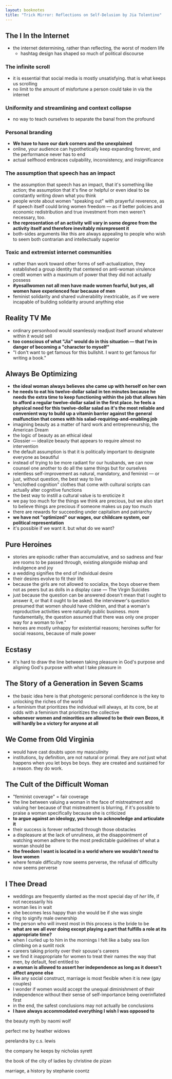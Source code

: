 ```yaml
---
layout: booknotes
title: "Trick Mirror: Reflections on Self-Delusion by Jia Tolentino"
---
```


## The I In the Internet

- the internet determining, rather than reflecting, the worst of modern life
  - hashtag design has shaped so much of political discourse

### The infinite scroll

- it is essential that social media is mostly unsatisfying. that is what keeps us scrolling
- no limit to the amount of misfortune a person could take in via the internet

### Uniformity and streamlining and context collapse

- no way to teach ourselves to separate the banal from the profound

### Personal branding

- **We have to have our dark corners and the unexplained**
- online, your audience can hypothetically keep expanding forever, and the performance never has to end
- actual selfhood embraces culpability, inconsistency, and insignificance

### The assumption that speech has an impact

- the assumption that speech has an impact, that it's something like action; the assumption that it's fine or helpful or even ideal to be constantly writing down what you think
- people wrote about women "speaking out" with prayerful reverence, as if speech itself could bring women freedom — as if better policies and economic redistribution and true investment from men weren't necessary, too.
- **the representation of an activity will vary in some degree from the activity itself and therefore inevitably misrepresent it**
- both-sides arguments like this are always appealing to people who wish to seem both contrarian and intellectually superior

### Toxic and extremist internet communities

- rather than work toward other forms of self-actualization, they established a group identity that centered on anti-woman virulence
- credit women with a maximum of power that they did not actually possess
- **#yesallwomen not all men have made women fearful, but yes, all women have experienced fear because of men**
- feminist solidarity and shared vulnerability inextricable, as if we were incapable of building solidarity around anything else

## Reality TV Me

- ordinary personhood would seamlessly readjust itself around whatever within it would sell
- **too conscious of what "Jia" would do in this situation — that I'm in danger of becoming a "character to myself"**
- "I don't want to get famous for this bullshit. I want to get famous for writing a book."

## Always Be Optimizing

- **the ideal woman always believes she came up with herself on her own**
- **he needs to eat his twelve-dollar salad in ten minutes because he needs the extra time to keep functioning within the job that allows him to afford a regular twelve-dollar salad in the first place. he feels a physical need for this twelve-dollar salad as it's the most reliable and convenient way to build up a vitamin barrier against the general malfunction that comes with his salad-requiring-and-enabling job**
- imagining beauty as a matter of hard work and entrepreneurship, the American Dream
- the logic of beauty as an ethical ideal
- Glossier — idealize beauty that appears to require almost no intervention
- the default assumption is that it is politically important to designate everyone as beautiful
- instead of trying to be more radiant for our husbands, we can now counsel one another to do all the same things but for ourselves
- relentless self-improvement as natural, mandatory, and feminist — or just, without question, the best way to live
- "enclothed cognition" clothes that come with cultural scripts can actually alter cognitive functions
- the best way to instill a cultural value is to eroticize it
- we pay too much for the things we think are precious, but we also start to believe things are precious if someone makes us pay too much
- there are rewards for succeeding under capitalism and patriarchy
- **we have not "optimized" our wages, our childcare system, our political representation**
- it's possible if we want it. but what do we want?

## Pure Heroines

- stories are episodic rather than accumulative, and so sadness and fear are rooms to be passed through, existing alongside mishap and indulgence and joy
- a wedding signifies the end of individual desire
- their desires evolve to fit their life
- because the girls are not allowed to socialize, the boys observe them not as peers but as dolls in a display case — The Virgin Suicides
- just because the question can be answered doesn't mean that I ought to answer it, or that it ought to be asked. the interviewer's question presumed that women should have children, and that a woman's reproductive activities were naturally public business. more fundamentally, the question assumed that there was only one proper way for a woman to live."
- heroes are mostly unhappy for existential reasons; heroines suffer for social reasons, because of male power

## Ecstasy

- it's hard to draw the line between taking pleasure in God's purpose and aligning God's purpose with what I take pleasure in

## The Story of a Generation in Seven Scams

- the basic idea here is that photogenic personal confidence is the key to unlocking the riches of the world
- a feminism that prioritizes the individual will always, at its core, be at odds with a feminism that prioritizes the collective
- **whenever women and minorities are allowed to be their own Bezos, it will hardly be a victory for anyone at all**

## We Come from Old Virginia

- would have cast doubts upon my masculinity
- institutions, by definition, are not natural or primal. they are _not_ just what happens when you let boys be boys. they are created and sustained for a reason. they do work.

## The Cult of the Difficult Woman

- "feminist coverage" = fair coverage
- the line between valuing a woman in the face of mistreatment and valuing her because of that mistreatment is blurring, if it's possible to praise a woman specifically because she is criticized
- **to argue against an ideology, you have to acknowledge and articulate it**
- their success is forever refracted through those obstacles
- a displeasure at the lack of unruliness, at the disappointment of watching women adhere to the most predictable guidelines of what a woman should be
- **the freedom I want is located in a world where we wouldn't _need_ to love women**
- where female difficulty now seems perverse, the refusal of difficulty now seems perverse

## I Thee Dread

- weddings are frequently slanted as the most special day of _her_ life, if not necessarily his
- woman lies in wait
- she becomes less happy than she would be if she was single
- ring to signify male ownership
- the person who will invest most in this process is the bride to be
- **what are we all ever doing except playing a part that fulfills a role at its appropriate time?**
- when I curled up to him in the mornings I felt like a baby sea lion climbing on a sunlit rock
- careers taking priority over their spouse's careers
- we find it inappropriate for women to treat their names the way that men, by default, feel entitled to
- **a woman is allowed to assert her independence as long as it doesn't affect anyone else**
- like any social construct, marriage is most flexible when it is new (gay couples)
- I wonder if women would accept the unequal diminishment of their independence without their sense of self-importance being overinflated first
- in the end, the safest conclusions may not actually be conclusions
- **I have always accommodated everything I wish I was opposed to**

the beauty myth by naomi wolf

perfect me by heather widows

perelandra by c.s. lewis

the company he keeps by nicholas syrett

the book of the city of ladies by christine de pizan

marriage, a history by stephanie coontz
